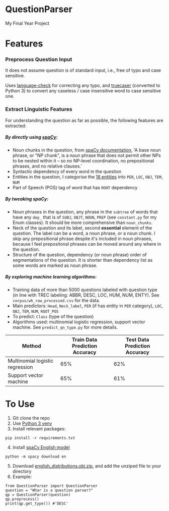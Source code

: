 # QuestionParser
My Final Year Project

# Features
### Preprocess Question Input
It does not assume question is of standard input, i.e., free of typo and case sensitive.

Uses [language-check](https://github.com/myint/language-check) for correcting any typo, and
[truecaser](https://github.com/nreimers/truecaser) (converted to Python 3) to convert any caseless / case insensitive word to case sensitive one.

### Extract Linguistic Features
For understanding the question as far as possible, the following features are extracted:
#####  By directly using [spaCy](https://github.com/explosion/spaCy):
  * Noun chunks in the question, from [spaCy documentation](https://spacy.io/api/doc#noun_chunks), 'A base noun phrase, or "NP chunk", is a noun phrase that does not permit other NPs to be nested within it – so no NP-level coordination, no prepositional phrases, and no relative clauses.' 
  * Syntactic dependency of every word in the question
  * Entities in the question, I categorise the [18 entities](https://spacy.io/api/annotation#named-entities) into `PER`, `LOC`, `OBJ`, `TEM`, `NUM`
  * Part of Speech (POS) tag of word that has `ROOT` dependency 
##### By tweaking spaCy:
  * Noun phrases in the question, any phrase in the `subtree` of words that have any `dep_` that is of `SUBJ`, `OBJT`, `NOUN`, `PREP` (see `constant.py` for my Enum classes). It should be more comprehensive than `noun_chunks`.
  * Neck of the question and its label, second <b>essential</b> element of the question. The label can be a word, a noun phrase, or a noun chunk. I skip any prepositional phrase despite it's included in noun phrases, because I feel prepositonal phrases can be moved around any where in the question.
  * Structure of the question, dependency (or noun phrase) order of segmentations of the question. It is shorter than dependency list as some words are marked as noun phrase.
##### By exploring machine learning algorithms:
  * Training data of more than 5000 questions labeled with question type (in line with TREC labeling: ABBR, DESC, LOC, HUM, NUM, ENTY). See `corpus/wh_raw_processed.csv` for the data.
  * Main predictors: `Head`, `Neck_label`, `PER` (if has entity in `PER` category), `LOC`, `OBJ`, `TEM`, `NUM`, `ROOT_POS`
  * To predict: `Class` (type of the question)
  * Algorithms used: multinomial logistic regression, support vector machine. See `predict_qn_type.py` for more details.

Method | Train Data Prediction Accuracy | Test Data Prediction Accuracy 
------------ | ------------ | -------------
Multinomial logistic regression | 65% | 62%
Support vector machine | 65% | 61%

# To Use
1. Git clone the repo
2. Use [Python 3 venv](https://docs.python.org/3/library/venv.html)
3. Install relevant packages:
```
pip install -r requirements.txt
```
4. Install [spaCy English model](https://spacy.io/usage/models)
```
python -m spacy download en
```
5. Download [english_distributions.obj.zip](https://github.com/nreimers/truecaser/releases), and add the unziped file to your directory
6. Example:
```
from QuestionParser import QuestionParser
question = "Whar is a question parser?"
qp = QuestionParser(question)
qp.preprocess()
print(qp.get_type()) #'DESC'
```


